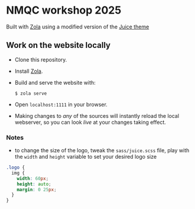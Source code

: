 # NMQC workshop 2025

Built with [Zola](https://www.getzola.org/) using a modified version of the [Juice theme](https://juice.huhu.io/)

## Work on the website locally

- Clone this repository.
- Install [Zola](https://www.getzola.org/documentation/getting-started/installation/).
- Build and serve the website with:

  ```
  $ zola serve
  ```
- Open `localhost:1111` in your browser.
- Making changes to *any* of the sources will instantly reload the local
  webserver, so you can look *live* at your changes taking effect.

### Notes

- to change the size of the logo, tweak the `sass/juice.scss` file, play with the `width` and `height` variable to set your desired logo size

```scss
.logo {
  img {
    width: 60px;
    height: auto;
    margin: 0 25px;
  }
}
```